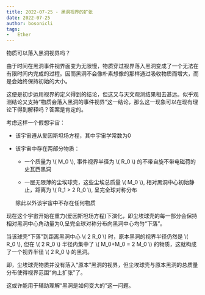 ```yaml
---
title: 2022-07-25 - 黑洞视界的扩张
date: 2022-07-25
author: bosonicli
tags:
-   Ether
---
```


物质可以落入黑洞视界吗？

由于时间在黑洞事件视界面变为无限慢，物质穿过视界落入黑洞变成了一个无法在有限时间内完成的过程。因而黑洞不会像朴素想像的那样通过吸收物质而增大，而是会始终保持初始的大小。

这便是初步运用视界的定义得到的结论，但这又与天文观测结果相去甚远。似乎观测结论又支持“物质会落入黑洞的事件视界”这一结论，那么这一现象可以在现有理论下得到解释吗？答案是肯定的。

考虑这样一个假想宇宙：

+   该宇宙遵从爱因斯坦场方程，其中宇宙学常数为0

+   该宇宙中存在两部分物质：

    -   一个质量为 \\( M_0 \\), 事件视界半径为 \\( R_0 \\) 的不带自旋不带电磁荷的史瓦西黑洞
    
    -   一层无限薄的尘埃球壳，这些尘埃总质量 \\( M_0 \\), 相对黑洞中心初始静止，距离为 \\( R_1 > 2 R_0 \\), 呈完全球对称分布

    除此以外该宇宙中不存在任何物质

现在这个宇宙开始在重力(爱因斯坦场方程)下演化，即尘埃球壳的每一部分会保持相对黑洞中心角动量为0,呈完全球对称分布向黑洞中心均匀“下落”。

当该球壳“下落”到距离黑洞中心 \\( 2 R_0 \\) 时，原本黑洞的视界半径仍然是 \\( R_0 \\), 但在 \\( 2 R_0 \\) 半径内集中了 \\( M_0+M_0 = 2 M_0 \\) 的物质，这就构成了一个视界半径 \\( 2 R_0 \\) 的黑洞。

即，尘埃球壳物质并没有落入“原本”黑洞的视界，但尘埃球壳与原本黑洞的总质量分布使得视界范围“向上扩张”了。

这或许能用于辅助理解“黑洞是如何变大的”这一问题。

